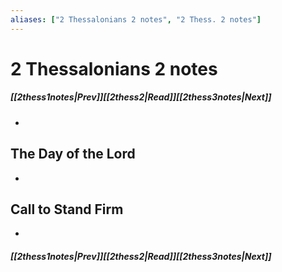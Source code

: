 ```yaml
---
aliases: ["2 Thessalonians 2 notes", "2 Thess. 2 notes"]
---
```

# 2 Thessalonians 2 notes
##### <span class=arrow-left></span>[[2thess1notes|Prev]]<span class=navigation-separator></span>[[2thess2|Read]]<span class=navigation-separator></span>[[2thess3notes|Next]]<span class=arrow-right></span>
- 
## The Day of the Lord
- 
## Call to Stand Firm
- 
##### <span class=arrow-left></span>[[2thess1notes|Prev]]<span class=navigation-separator></span>[[2thess2|Read]]<span class=navigation-separator></span>[[2thess3notes|Next]]<span class=arrow-right></span>